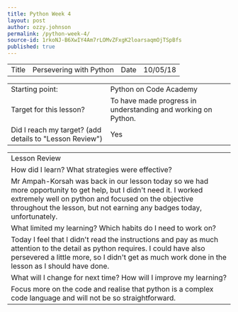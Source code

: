 ```yaml
---
title: Python Week 4
layout: post
author: ozzy.johnson
permalink: /python-week-4/
source-id: 1rkoNJ-B6XwIY4Am7rLOMvZFxgK2loarsaqmOjTSpBfs
published: true
---
```

<table>
  <tr>
    <td>Title</td>
    <td>Persevering with Python</td>
    <td>Date</td>
    <td>10/05/18</td>
  </tr>
</table>


<table>
  <tr>
    <td>Starting point:</td>
    <td>Python on Code Academy</td>
  </tr>
  <tr>
    <td>Target for this lesson?</td>
    <td>To have made progress in understanding and working on Python.</td>
  </tr>
  <tr>
    <td>Did I reach my target? 
(add details to "Lesson Review")</td>
    <td> Yes </td>
  </tr>
</table>


<table>
  <tr>
    <td>Lesson Review</td>
  </tr>
  <tr>
    <td>How did I learn? What strategies were effective? </td>
  </tr>
  <tr>
    <td>Mr Ampah-Korsah was back in our lesson today so we had more opportunity to get help, but I didn't need it. I worked extremely well on python and focused on the objective throughout the lesson, but not earning any badges today, unfortunately.</td>
  </tr>
  <tr>
    <td>What limited my learning? Which habits do I need to work on? </td>
  </tr>
  <tr>
    <td>Today I feel that I didn't read the instructions and pay as much attention to the detail as python requires. I could have also persevered a little more, so I didn't get as much work done in the lesson as I should have done.</td>
  </tr>
  <tr>
    <td>What will I change for next time? How will I improve my learning?</td>
  </tr>
  <tr>
    <td>Focus more on the code and realise that python is a complex code language and will not be so straightforward.</td>
  </tr>
</table>


